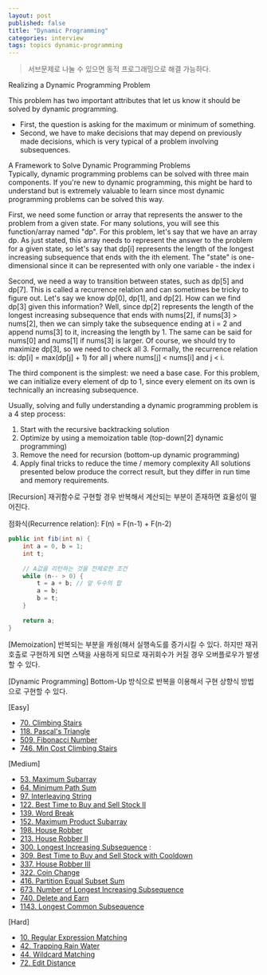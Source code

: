```yaml
---
layout: post
published: false
title: "Dynamic Programming"
categories: interview
tags: topics dynamic-programming
---
```


> 서브문제로 나눌 수 있으면 동적 프로그래밍으로 해결 가능하다.

Realizing a Dynamic Programming Problem  

This problem has two important attributes that let us know it should be solved by dynamic programming. 
- First, the question is asking for the maximum or minimum of something. 
- Second, we have to make decisions that may depend on previously made decisions, which is very typical of a problem involving subsequences.

A Framework to Solve Dynamic Programming Problems  
Typically, dynamic programming problems can be solved with three main components. If you're new to dynamic programming, this might be hard to understand but is extremely valuable to learn since most dynamic programming problems can be solved this way.

First, we need some function or array that represents the answer to the problem from a given state. For many solutions, you will see this function/array named "dp". 
For this problem, let's say that we have an array dp. As just stated, this array needs to represent the answer to the problem for a given state, so let's say that dp[i] represents the length of the longest increasing subsequence that ends with the ith element.
The "state" is one-dimensional since it can be represented with only one variable - the index i

Second, we need a way to transition between states, such as dp[5] and dp[7]. This is called a recurrence relation and can sometimes be tricky to figure out. Let's say we know dp[0], dp[1], and dp[2]. How can we find dp[3] given this information? Well, since dp[2] represents the length of the longest increasing subsequence that ends with nums[2], if nums[3] > nums[2], then we can simply take the subsequence ending at i = 2 and append nums[3] to it, increasing the length by 1. The same can be said for nums[0] and nums[1] if nums[3] is larger. Of course, we should try to maximize dp[3], so we need to check all 3. Formally, the recurrence relation is: dp[i] = max(dp[j] + 1) for all j where nums[j] < nums[i] and j < i.

The third component is the simplest: we need a base case. For this problem, we can initialize every element of dp to 1, since every element on its own is technically an increasing subsequence.

Usually, solving and fully understanding a dynamic programming problem is a 4 step process:

1. Start with the recursive backtracking solution
2. Optimize by using a memoization table (top-down[2] dynamic programming)
3. Remove the need for recursion (bottom-up dynamic programming)
4. Apply final tricks to reduce the time / memory complexity
All solutions presented below produce the correct result, but they differ in run time and memory requirements.

[Recursion]
재귀함수로 구현할 경우 반복해서 계산되는 부분이 존재하면 효율성이 떨어진다.

점화식(Recurrence relation): F(n) = F(n-1) + F(n-2)
```java
public int fib(int n) {
    int a = 0, b = 1;
    int t;
    
    // A값을 리턴하는 것을 전제로한 조건
    while (n-- > 0) {
        t = a + b; // 앞 두수의 합
        a = b;
        b = t;
    }
    
    return a;
}
```

[Memoization]
반복되는 부분을 캐슁(해서 실행속도를 증가시킬 수 있다.
하지만 재귀호출로 구현하게 되면 스택을 사용하게 되므로 재귀회수가 커질 경우 오버플로우가 발생할 수 있다.

[Dynamic Programming]
Bottom-Up 방식으로 반복을 이용해서 구현
상향식 방법으로 구현할 수 있다.

[Easy]
- [70. Climbing Stairs](/interview/2023/05/21/climbing-stairs)
- [118. Pascal's Triangle](/interview/2023/04/22/pascals-triangle/)
- [509. Fibonacci Number](/interview/2023/05/21/fibonacci-number/)
- [746. Min Cost Climbing Stairs](/interview/2023/05/21/min-cost-climbing-stairs)

[Medium]
- [53. Maximum Subarray](/interview/2023/05/21/maximum-subarray/)
- [64. Minimum Path Sum](/interview/2023/06/09/minimum-path-sum/)
- [97. Interleaving String](/interview/2023/05/21/interleaving-string/)
- [122. Best Time to Buy and Sell Stock II](/interview/2023/05/21/best-time-to-buy-and-sell-stock-ii/)
- [139. Word Break](/interview/2023/05/21/word-break/)
- [152. Maximum Product Subarray](/interview/2023/05/21/maximum-product-subarray/)
- [198. House Robber](/interview/2023/04/12/house-robber)
- [213. House Robber II](/interview/2023/05/21/house-robber-ii/)
- [300. Longest Increasing Subsequence](/interview/2023/05/21/longest-increasing-subsequence/) : 
- [309. Best Time to Buy and Sell Stock with Cooldown](/interview/2023/05/21/best-time-to-buy-and-sell-stock-with-cooldown/)
- [337. House Robber III](/interview/2023/05/21/house-robber-iii/)
- [322. Coin Change](/interview/2023/05/21/coin-change/)
- [416. Partition Equal Subset Sum](/interview/2023/05/21/partition-equal-subset-sum/)
- [673. Number of Longest Increasing Subsequence](/interview/2023/05/21/number-of-longest-increasing-subsequence/)
- [740. Delete and Earn](/interview/2023/05/31/delete-and-earn/)
- [1143. Longest Common Subsequence](/interview/2023/05/21/longest-common-subsequence/)

[Hard]
- [10. Regular Expression Matching](/interview/2023/05/21/regular-expression-matching/)
- [42. Trapping Rain Water](/interview/2023/05/21/trapping-rain-water/)
- [44. Wildcard Matching](/interview/2023/05/21/wildcard-matching/)
- [72. Edit Distance](/interview/2023/05/21/edit-distance/)
